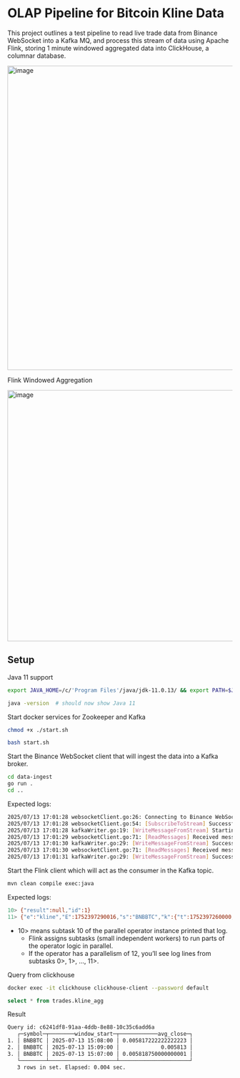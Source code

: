 # OLAP Pipeline for Bitcoin Kline Data

This project outlines a test pipeline to read live trade data from Binance WebSocket into a Kafka MQ, and process this stream of data using Apache Flink, storing 1 minute windowed aggregated data into ClickHouse, a columnar database.

<img width="1241" height="682" alt="image" src="https://github.com/user-attachments/assets/0bc9b335-39b8-45c3-af51-4b6ea7a24009" />

Flink Windowed Aggregation

<img width="887" height="563" alt="image" src="https://github.com/user-attachments/assets/fa94940f-92de-4488-98c5-b82b56d21ec2" />


## Setup

Java 11 support

```sh
export JAVA_HOME=/c/'Program Files'/java/jdk-11.0.13/ && export PATH=$JAVA_HOME/bin:$PATH

java -version  # should now show Java 11
```

Start docker services for Zookeeper and Kafka

```sh
chmod +x ./start.sh

bash start.sh
```

Start the Binance WebSocket client that will ingest the data into a Kafka broker.

```sh
cd data-ingest
go run .
cd ..
```

Expected logs:

```sh
2025/07/13 17:01:28 websocketClient.go:26: Connecting to Binance WebSocket at wss://stream.binance.com:9443/ws/bnbbtc@trade
2025/07/13 17:01:28 websocketClient.go:54: [SubscribeToStream] Successfully subscribed to streams: [bnbbtc@kline_1m]
2025/07/13 17:01:28 kafkaWriter.go:19: [WriteMessageFromStream] Starting to write messages to Kafka topic: binance.kline at key: bnbbtc
2025/07/13 17:01:29 websocketClient.go:71: [ReadMessages] Received message, passed to channel: {"result":null,"id":1}
2025/07/13 17:01:30 kafkaWriter.go:29: [WriteMessageFromStream] Successfully wrote message to Kafka: {"result":null,"id":1}
2025/07/13 17:01:30 websocketClient.go:71: [ReadMessages] Received message, passed to channel: {"e":"kline","E":1752397290016,"s":"BNBBTC","k":{"t":1752397260000,"T":1752397319999,"s":"BNBBTC","i":"1m","f":273280640,"L":273280663,"o":"0.00585100","c":"0.00585000","h":"0.00585100","l":"0.00584900","v":"5.68800000","n":24,"x":false,"q":"0.03327391","V":"1.25900000","Q":"0.00736515","B":"0"}}
2025/07/13 17:01:31 kafkaWriter.go:29: [WriteMessageFromStream] Successfully wrote message to Kafka: {"e":"kline","E":1752397290016,"s":"BNBBTC","k":{"t":1752397260000,"T":1752397319999,"s":"BNBBTC","i":"1m","f":273280640,"L":273280663,"o":"0.00585100","c":"0.00585000","h":"0.00585100","l":"0.00584900","v":"5.68800000","n":24,"x":false,"q":"0.03327391","V":"1.25900000","Q":"0.00736515","B":"0"}}
```

Start the Flink client which will act as the consumer in the Kafka topic.

```sh
mvn clean compile exec:java
```

Expected logs:

```sh
10> {"result":null,"id":1}
11> {"e":"kline","E":1752397290016,"s":"BNBBTC","k":{"t":1752397260000,"T":1752397319999,"s":"BNBBTC","i":"1m","f":273280640,"L":273280663,"o":"0.00585100","c":"0.00585000","h":"0.00585100","l":"0.00584900","v":"5.68800000","n":24,"x":false,"q":"0.03327391","V":"1.25900000","Q":"0.00736515","B":"0"}}
```

- 10> means subtask 10 of the parallel operator instance printed that log.
  - Flink assigns subtasks (small independent workers) to run parts of the operator logic in parallel.
  - If the operator has a parallelism of 12, you’ll see log lines from subtasks 0>, 1>, ..., 11>.

Query from clickhouse

```sh
docker exec -it clickhouse clickhouse-client --password default
```

```sql
select * from trades.kline_agg
```

Result

```sh
Query id: c6241df8-91aa-4ddb-8e88-10c35c6add6a
   ┌─symbol─┬────────window_start─┬────────────avg_close─┐
1. │ BNBBTC │ 2025-07-13 15:08:00 │ 0.005817222222222223 │
2. │ BNBBTC │ 2025-07-13 15:09:00 │             0.005813 │
3. │ BNBBTC │ 2025-07-13 15:07:00 │ 0.005818750000000001 │
   └────────┴─────────────────────┴──────────────────────┘
   3 rows in set. Elapsed: 0.004 sec.
```
